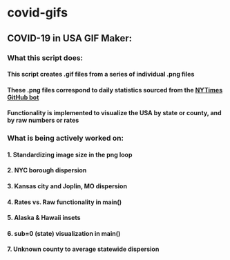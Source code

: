 # covid-gifs
## **COVID-19 in USA GIF Maker:**

### **What this script does**:
#### This script creates .gif files from a series of individual .png files
#### These .png files correspond to daily statistics sourced from the [NYTimes GitHub bot](https://github.com/nytimes/covid-19-data)
#### Functionality is implemented to visualize the USA by state or county, and by raw numbers or rates



### **What is being actively worked on**:
#### 1. Standardizing image size in the png loop
#### 2. NYC borough dispersion
#### 3. Kansas city and Joplin, MO dispersion
#### 4. Rates vs. Raw functionality in main()
#### 5. Alaska & Hawaii insets
#### 6. sub=0 (state) visualization in main()
#### 7. Unknown county to average statewide dispersion
